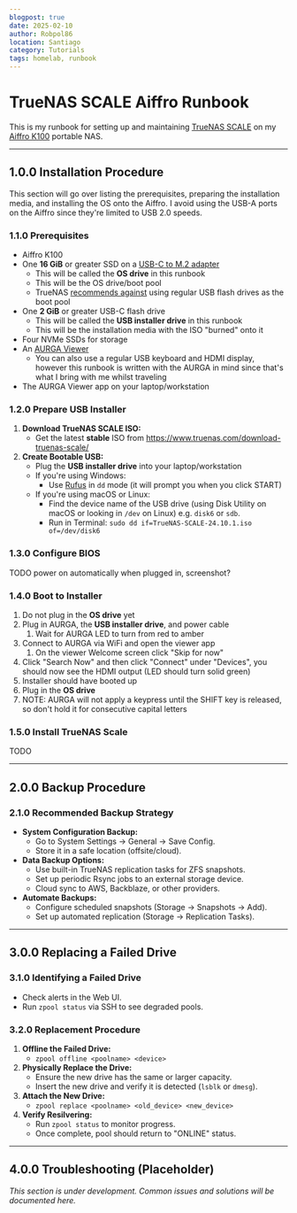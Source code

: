 ```yaml
---
blogpost: true
date: 2025-02-10
author: Robpol86
location: Santiago
category: Tutorials
tags: homelab, runbook
---
```


# TrueNAS SCALE Aiffro Runbook

This is my runbook for setting up and maintaining [TrueNAS SCALE](https://www.truenas.com/truenas-scale/) on my
[Aiffro K100](https://www.aiffro.com/products/all-ssd-nas-k100) portable NAS.

---

## 1.0.0 Installation Procedure

This section will go over listing the prerequisites, preparing the installation media, and installing the OS onto the Aiffro.
I avoid using the USB-A ports on the Aiffro since they're limited to USB 2.0 speeds.

### 1.1.0 Prerequisites

- Aiffro K100
- One **16 GiB** or greater SSD on a [USB-C to M.2 adapter](https://www.amazon.com/ORICO-Enclosure-10Gbps-Adapter-Supports/dp/B0CQ4NXK7Q)
    - This will be called the **OS drive** in this runbook
    - This will be the OS drive/boot pool
    - TrueNAS [recommends against](https://www.reddit.com/r/truenas/comments/16yg23m/truenas_recommends_against_using_a_usb_key_for/)
      using regular USB flash drives as the boot pool
- One **2 GiB** or greater USB-C flash drive
    - This will be called the **USB installer drive** in this runbook
    - This will be the installation media with the ISO "burned" onto it
- Four NVMe SSDs for storage
- An [AURGA Viewer](https://www.aurga.com/products/aurga-viewer)
    - You can also use a regular USB keyboard and HDMI display, however this runbook is written with the AURGA in mind since
      that's what I bring with me whilst traveling
- The AURGA Viewer app on your laptop/workstation

### 1.2.0 Prepare USB Installer

1. **Download TrueNAS SCALE ISO:**
    - Get the latest **stable** ISO from https://www.truenas.com/download-truenas-scale/
2. **Create Bootable USB:**
    - Plug the **USB installer drive** into your laptop/workstation
    - If you're using Windows:
        - Use [Rufus](https://rufus.ie/en/) in `dd` mode (it will prompt you when you click START)
    - If you're using macOS or Linux:
        - Find the device name of the USB drive (using Disk Utility on macOS or looking in `/dev` on Linux) e.g. `disk6` or `sdb`.
        - Run in Terminal: `sudo dd if=TrueNAS-SCALE-24.10.1.iso of=/dev/disk6`

### 1.3.0 Configure BIOS

TODO power on automatically when plugged in, screenshot?

### 1.4.0 Boot to Installer

1. Do not plug in the **OS drive** yet
1. Plug in AURGA, the **USB installer drive**, and power cable
    1. Wait for AURGA LED to turn from red to amber
1. Connect to AURGA via WiFi and open the viewer app
    1. On the viewer Welcome screen click "Skip for now"
1. Click "Search Now" and then click "Connect" under "Devices", you should now see the HDMI output (LED should turn solid green)
1. Installer should have booted up
1. Plug in the **OS drive**
1. NOTE: AURGA will not apply a keypress until the SHIFT key is released, so don't hold it for consecutive capital letters

### 1.5.0 Install TrueNAS Scale

TODO

---

## 2.0.0 Backup Procedure

### 2.1.0 Recommended Backup Strategy

- **System Configuration Backup:**
    - Go to System Settings → General → Save Config.
    - Store it in a safe location (offsite/cloud).
- **Data Backup Options:**
    - Use built-in TrueNAS replication tasks for ZFS snapshots.
    - Set up periodic Rsync jobs to an external storage device.
    - Cloud sync to AWS, Backblaze, or other providers.
- **Automate Backups:**
    - Configure scheduled snapshots (Storage → Snapshots → Add).
    - Set up automated replication (Storage → Replication Tasks).

---

## 3.0.0 Replacing a Failed Drive

### 3.1.0 Identifying a Failed Drive

- Check alerts in the Web UI.
- Run `zpool status` via SSH to see degraded pools.

### 3.2.0 Replacement Procedure

1. **Offline the Failed Drive:**
    - `zpool offline <poolname> <device>`
2. **Physically Replace the Drive:**
    - Ensure the new drive has the same or larger capacity.
    - Insert the new drive and verify it is detected (`lsblk` or `dmesg`).
3. **Attach the New Drive:**
    - `zpool replace <poolname> <old_device> <new_device>`
4. **Verify Resilvering:**
    - Run `zpool status` to monitor progress.
    - Once complete, pool should return to "ONLINE" status.

---

## 4.0.0 Troubleshooting (Placeholder)

_This section is under development. Common issues and solutions will be documented here._
